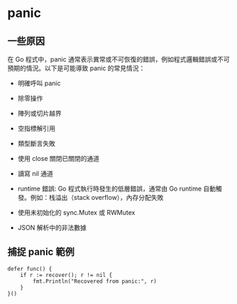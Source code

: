 # panic

## 一些原因

在 Go 程式中，panic 通常表示異常或不可恢復的錯誤，例如程式邏輯錯誤或不可預期的情況。以下是可能導致 panic 的常見情況：

+ 明確呼叫 panic

+ 除零操作

+ 陣列或切片越界

+ 空指標解引用

+ 類型斷言失敗

+ 使用 close 關閉已關閉的通道

+ 讀寫 nil 通道

+ runtime 錯誤: Go 程式執行時發生的低層錯誤，通常由 Go runtime 自動觸發。例如：栈溢出（stack overflow），內存分配失敗

+ 使用未初始化的 sync.Mutex 或 RWMutex

+ JSON 解析中的非法數據

## 捕捉 panic 範例

```
defer func() {
    if r := recover(); r != nil {
        fmt.Println("Recovered from panic:", r)
    }
}()
```